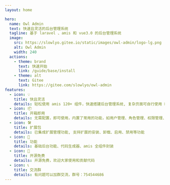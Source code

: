 ```yaml
---
layout: home

hero:
  name: Owl Admin
  text: 快速且灵活的后台管理系统
  tagline: 基于 laravel 、amis 和 vue3.0 的后台管理系统
  image:
    src: https://slowlyo.gitee.io/static/images/owl-admin/logo-lg.png
    alt: Owl Admin
    width: 240
  actions:
    - theme: brand
      text: 快速开始
      link: /guide/base/install
    - theme: alt
      text: Gitee
      link: https://gitee.com/slowlyo/owl-admin
features:
  - icon: 💡
    title: 快且灵活
    details: 轻松使用 amis 120+ 组件，快速搭建后台管理系统, 复杂页面可自行使用 React 开发
  - icon: 📦
    title: 开箱即用
    details: 无需配置，即可使用，内置了常用的功能，如用户管理、角色管理、权限管理、菜单管理等
  - icon: 🛠️
    title: 扩展包
    details: 已集成扩展管理功能, 支持扩展的安装、卸载、启用、禁用等功能
  - icon: 📝
    title: 功能
    details: 基础后台功能、代码生成器、amis 全组件封装
  - icon: 🎉
    title: 开源免费
    details: 开源免费，欢迎大家使用和贡献代码
  - icon: 📞
    title: 交流群
    details: 有问题可以加群交流，群号：754544686
---
```

